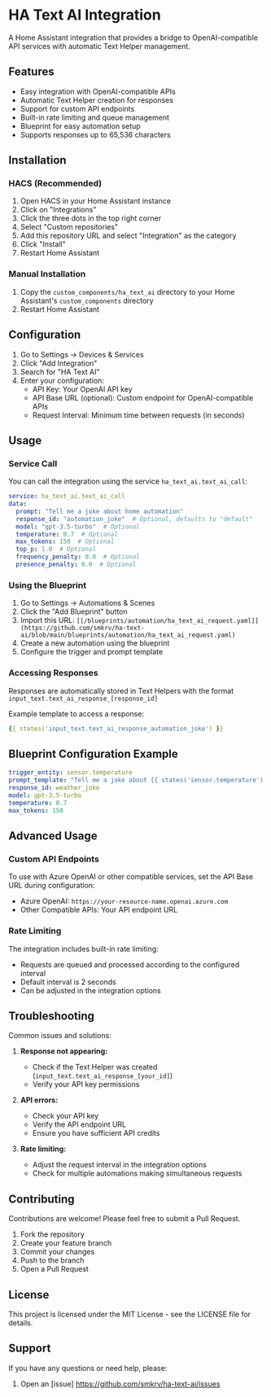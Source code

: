 # HA Text AI Integration

A Home Assistant integration that provides a bridge to OpenAI-compatible API services with automatic Text Helper management.

## Features

- Easy integration with OpenAI-compatible APIs
- Automatic Text Helper creation for responses
- Support for custom API endpoints
- Built-in rate limiting and queue management
- Blueprint for easy automation setup
- Supports responses up to 65,536 characters

## Installation

### HACS (Recommended)

1. Open HACS in your Home Assistant instance
2. Click on "Integrations"
3. Click the three dots in the top right corner
4. Select "Custom repositories"
5. Add this repository URL and select "Integration" as the category
6. Click "Install"
7. Restart Home Assistant

### Manual Installation

1. Copy the `custom_components/ha_text_ai` directory to your Home Assistant's `custom_components` directory
2. Restart Home Assistant

## Configuration

1. Go to Settings -> Devices & Services
2. Click "Add Integration"
3. Search for "HA Text AI"
4. Enter your configuration:
   - API Key: Your OpenAI API key
   - API Base URL (optional): Custom endpoint for OpenAI-compatible APIs
   - Request Interval: Minimum time between requests (in seconds)

## Usage

### Service Call

You can call the integration using the service `ha_text_ai.text_ai_call`:

```yaml
service: ha_text_ai.text_ai_call
data:
  prompt: "Tell me a joke about home automation"
  response_id: "automation_joke"  # Optional, defaults to "default"
  model: "gpt-3.5-turbo"  # Optional
  temperature: 0.7  # Optional
  max_tokens: 150  # Optional
  top_p: 1.0  # Optional
  frequency_penalty: 0.0  # Optional
  presence_penalty: 0.0  # Optional
```

### Using the Blueprint

1. Go to Settings -> Automations & Scenes
2. Click the "Add Blueprint" button
3. Import this URL: `[[/blueprints/automation/ha_text_ai_request.yaml]](https://github.com/smkrv/ha-text-ai/blob/main/blueprints/automation/ha_text_ai_request.yaml)`
4. Create a new automation using the blueprint
5. Configure the trigger and prompt template

### Accessing Responses

Responses are automatically stored in Text Helpers with the format `input_text.text_ai_response_[response_id]`

Example template to access a response:
```yaml
{{ states('input_text.text_ai_response_automation_joke') }}
```

## Blueprint Configuration Example

```yaml
trigger_entity: sensor.temperature
prompt_template: "Tell me a joke about {{ states('sensor.temperature') }} degree weather"
response_id: weather_joke
model: gpt-3.5-turbo
temperature: 0.7
max_tokens: 150
```

## Advanced Usage

### Custom API Endpoints

To use with Azure OpenAI or other compatible services, set the API Base URL during configuration:

- Azure OpenAI: `https://your-resource-name.openai.azure.com`
- Other Compatible APIs: Your API endpoint URL

### Rate Limiting

The integration includes built-in rate limiting:
- Requests are queued and processed according to the configured interval
- Default interval is 2 seconds
- Can be adjusted in the integration options

## Troubleshooting

Common issues and solutions:

1. **Response not appearing:**
   - Check if the Text Helper was created (`input_text.text_ai_response_[your_id]`)
   - Verify your API key permissions

2. **API errors:**
   - Check your API key
   - Verify the API endpoint URL
   - Ensure you have sufficient API credits

3. **Rate limiting:**
   - Adjust the request interval in the integration options
   - Check for multiple automations making simultaneous requests

## Contributing

Contributions are welcome! Please feel free to submit a Pull Request.

1. Fork the repository
2. Create your feature branch
3. Commit your changes
4. Push to the branch
5. Open a Pull Request

## License

This project is licensed under the MIT License - see the LICENSE file for details.

## Support

If you have any questions or need help, please:
1. Open an [issue] https://github.com/smkrv/ha-text-ai/issues

